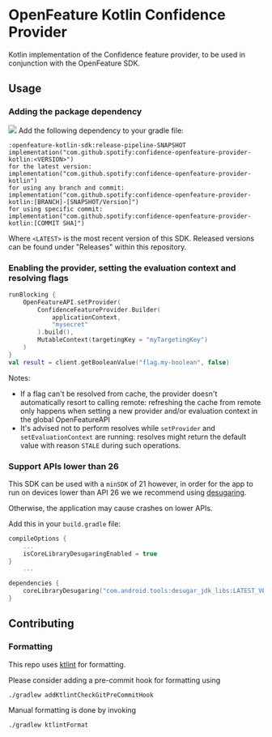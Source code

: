 # OpenFeature Kotlin Confidence Provider
Kotlin implementation of the Confidence feature provider, to be used in conjunction with the OpenFeature SDK.

## Usage

### Adding the package dependency
[![](https://jitpack.io/v/spotify/confidence-openfeature-provider-kotlin.svg)](https://jitpack.io/#spotify/confidence-openfeature-provider-kotlin)
Add the following dependency to your gradle file:
```
:openfeature-kotlin-sdk:release-pipeline-SNAPSHOT
implementation("com.github.spotify:confidence-openfeature-provider-kotlin:<VERSION>")
for the latest version:
implementation("com.github.spotify:confidence-openfeature-provider-kotlin")
for using any branch and commit:
implementation("com.github.spotify:confidence-openfeature-provider-kotlin:[BRANCH]-[SNAPSHOT/Version]")
for using specific commit:
implementation("com.github.spotify:confidence-openfeature-provider-kotlin:[COMMIT SHA]")
```

Where `<LATEST>` is the most recent version of this SDK. Released versions can be found under "Releases" within this repository.


### Enabling the provider, setting the evaluation context and resolving flags

```kotlin
runBlocking {
    OpenFeatureAPI.setProvider(
        ConfidenceFeatureProvider.Builder(
            applicationContext,
            "mysecret"
        ).build(),
        MutableContext(targetingKey = "myTargetingKey")
    )
}
val result = client.getBooleanValue("flag.my-boolean", false)
```

Notes:
- If a flag can't be resolved from cache, the provider doesn't automatically resort to calling remote: refreshing the cache from remote only happens when setting a new provider and/or evaluation context in the global OpenFeatureAPI
- It's advised not to perform resolves while `setProvider` and `setEvaluationContext` are running: resolves might return the default value with reason `STALE` during such operations.


### Support APIs lower than 26

This SDK can be used with a `minSDK` of 21 however, in order for the app to run on devices lower than API 26 we we recommend using [desugaring](https://developer.android.com/studio/write/java8-support-table).

Otherwise, the application may cause crashes on lower APIs.

Add this in your `build.gradle` file:

```kotlin
compileOptions {
    ...
    isCoreLibraryDesugaringEnabled = true
}
    ...

dependencies {
    coreLibraryDesugaring("com.android.tools:desugar_jdk_libs:LATEST_VERSION")
}
```


## Contributing

### Formatting

This repo uses [ktlint](https://github.com/JLLeitschuh/ktlint-gradle) for formatting.

Please consider adding a pre-commit hook for formatting using

```
./gradlew addKtlintCheckGitPreCommitHook
```
Manual formatting is done by invoking
```
./gradlew ktlintFormat
```
